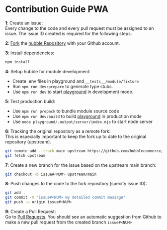 # Contribution Guide PWA

**1**: Create an issue: <br>
Every change to the code and every pull request must be assigned to an issue.
The issue ID created is required for the following steps.

**2**: [Fork](https://docs.github.com/en/free-pro-team@latest/github/getting-started-with-github/fork-a-repo)
the [hubble Repository](https://github.com/hubblecommerce/hubble-frontend-pwa) with your Github account.

**3**: Install dependencies:
``` bash
npm install
```

**4**: Setup hubble for module development:
- Create .env files in playground and `__tests__/module/fixture`
- Run `npm run dev:prepare` to generate type stubs.
- Use `npm run dev` to start [playground](./playground) in development mode.

**5**: Test production build:
- Use `npm run prepack` to bundle module source code 
- Use `npm run dev:build` to build [playground](./playground) in production mode 
- Use `node playground/.output/server/index.mjs` to start node server

**6**: Tracking the original repository as a remote fork: <br>
This is especially important to keep the fork up to date to the original repository (upstream).
 ``` bash
git remote add --track main upstream https://github.com/hubblecommerce/hubble-frontend-pwa.git
git fetch upstream
 ```

**7**: Create a new branch for the issue based on the upstream main branch:
``` bash
git checkout -b issue#<NUM> upstream/main
```

**8**: Push changes to the code to the fork repository (specify issue ID):
``` bash
git add .
git commit -m "issue#<NUM> my detailed commit message"
git push -u origin issue#<NUM>
```

**9**: Create a Pull Request: <br>
Go to [Pull Requests](https://github.com/hubblecommerce/hubble-frontend-pwa/pulls).
You should see an automatic suggestion from Github to make a new pull request from the created branch `issue#<NUM>`
